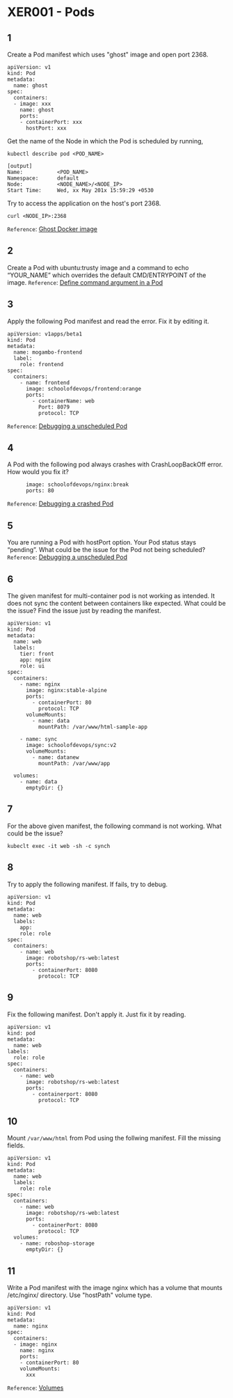 # XER001 - Pods



## 1

Create a Pod manifest which uses "ghost" image and open port 2368.

```
apiVersion: v1
kind: Pod
metadata:
  name: ghost
spec:
  containers:
  - image: xxx
    name: ghost
    ports:
    - containerPort: xxx
      hostPort: xxx
```

Get the name of the Node in which the Pod is scheduled by running,
```
kubectl describe pod <POD_NAME>

[output]
Name:           <POD_NAME>
Namespace:      default
Node:           <NODE_NAME>/<NODE_IP>
Start Time:     Wed, xx May 201x 15:59:29 +0530
```

Try to access the application on the host's port 2368.

```
curl <NODE_IP>:2368
```

`Reference`: [Ghost Docker image](https://hub.docker.com/_/ghost/)

## 2

Create a Pod with ubuntu:trusty image and a command to echo “YOUR_NAME” which overrides the default CMD/ENTRYPOINT of the image.
`Reference`: [Define command argument in a Pod](https://kubernetes.io/docs/tasks/inject-data-application/define-command-argument-container/)

## 3

Apply the following Pod manifest and read the error. Fix it by editing it.
```
apiVersion: v1apps/beta1
kind: Pod
metadata:
  name: mogambo-frontend
  label:
    role: frontend
spec:
  containers:
    - name: frontend
      image: schoolofdevops/frontend:orange
      ports:
        - containerName: web
          Port: 8079
          protocol: TCP
```
`Reference`: [Debugging a unscheduled Pod](https://stackoverflow.com/questions/37302776/kubectl-get-pods-kubectl-get-pods-status-imagepullbackoff)

## 4

A Pod with the following pod always crashes with CrashLoopBackOff error. How would you fix it?

```
      image: schoolofdevops/nginx:break
      ports: 80
```
`Reference`: [Debugging a crashed Pod](https://sysdig.com/blog/debug-kubernetes-crashloopbackoff/)

## 5

You are running a Pod with hostPort option. Your Pod status stays “pending”. What could be the issue for the Pod not being scheduled?
`Reference`: [Debugging a unscheduled Pod](https://kubernetes.io/docs/tasks/debug-application-cluster/debug-application/#my-pod-stays-waiting)

## 6

The given manifest for multi-container pod is not working as intended. It does not sync the content between containers like expected. What could be the issue? Find the issue just by reading the manifest.

```
apiVersion: v1
kind: Pod
metadata:
  name: web
  labels:
    tier: front
    app: nginx
    role: ui
spec:
  containers:
    - name: nginx
      image: nginx:stable-alpine
      ports:
        - containerPort: 80
          protocol: TCP
      volumeMounts:
        - name: data
          mountPath: /var/www/html-sample-app

    - name: sync
      image: schoolofdevops/sync:v2
      volumeMounts:
        - name: datanew
          mountPath: /var/www/app

  volumes:
    - name: data
      emptyDir: {}
```

## 7

For the above given manifest, the following command is not working. What could be the issue?
```
kubeclt exec -it web -sh -c synch
```

## 8

Try to apply the following manifest. If fails, try to debug.
```
apiVersion: v1
kind: Pod
metadata:
  name: web
  labels:
    app:
    role: role
spec:
  containers:
    - name: web
      image: robotshop/rs-web:latest
      ports:
        - containerPort: 8080
          protocol: TCP
```

## 9

Fix the following manifest. Don't apply it. Just fix it by reading.
```
apiVersion: v1
kind: pod
metadata:
  name: web
labels:
  role: role
spec:
  containers:
    - name: web
      image: robotshop/rs-web:latest
      ports:
        - containerport: 8080
          protocol: TCP
```

## 10

Mount `/var/www/html` from Pod using the follwing manifest. Fill the missing fields.
```
apiVersion: v1
kind: Pod
metadata:
  name: web
  labels:
    role: role
spec:
  containers:
    - name: web
      image: robotshop/rs-web:latest
      ports:
        - containerPort: 8080
          protocol: TCP
  volumes:
    - name: roboshop-storage
      emptyDir: {}
```

## 11

Write a Pod manifest with the image nginx which has a volume that mounts /etc/nginx/ directory. Use "hostPath" volume type.
```
apiVersion: v1
kind: Pod
metadata:
  name: nginx
spec:
  containers:
  - image: nginx
    name: nginx
    ports:
    - containerPort: 80
    volumeMounts:
      xxx
```
`Reference`: [Volumes](https://kubernetes.io/docs/concepts/storage/volumes/)
